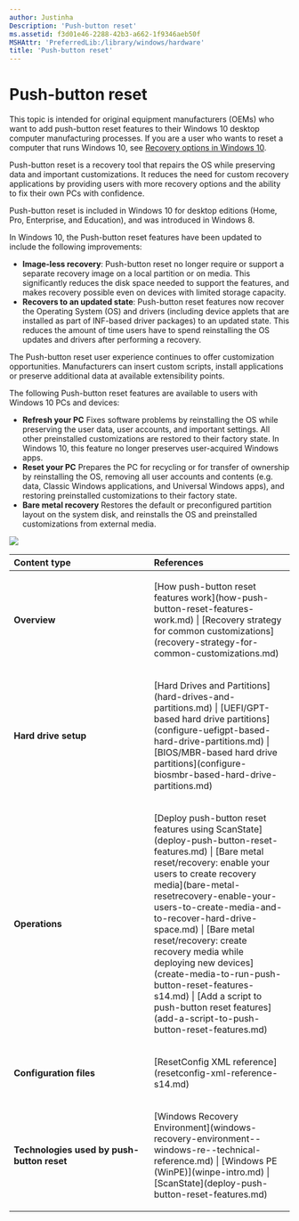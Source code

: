 ```yaml
---
author: Justinha
Description: 'Push-button reset'
ms.assetid: f3d01e46-2288-42b3-a662-1f9346aeb50f
MSHAttr: 'PreferredLib:/library/windows/hardware'
title: 'Push-button reset'
---
```


# Push-button reset

This topic is intended for original equipment manufacturers (OEMs) who want to add push-button reset features to their Windows 10 desktop computer manufacturing processes. If you are a user who wants to reset a computer that runs Windows 10, see [Recovery options in Windows 10](http://windows.microsoft.com/en-us/windows-10/windows-10-recovery-options).

Push-button reset is a recovery tool that repairs the OS while preserving data and important customizations. It reduces the need for custom recovery applications by providing users with more recovery options and the ability to fix their own PCs with confidence.

Push-button reset is included in Windows 10 for desktop editions (Home, Pro, Enterprise, and Education), and was introduced in Windows 8.

In Windows 10, the Push-button reset features have been updated to include the following improvements:

-   **Image-less recovery**: Push-button reset no longer require or support a separate recovery image on a local partition or on media. This significantly reduces the disk space needed to support the features, and makes recovery possible even on devices with limited storage capacity.
-   **Recovers to an updated state**: Push-button reset features now recover the Operating System (OS) and drivers (including device applets that are installed as part of INF-based driver packages) to an updated state. This reduces the amount of time users have to spend reinstalling the OS updates and drivers after performing a recovery.

The Push-button reset user experience continues to offer customization opportunities. Manufacturers can insert custom scripts, install applications or preserve additional data at available extensibility points.

The following Push-button reset features are available to users with Windows 10 PCs and devices:

-   **Refresh your PC** Fixes software problems by reinstalling the OS while preserving the user data, user accounts, and important settings. All other preinstalled customizations are restored to their factory state. In Windows 10, this feature no longer preserves user-acquired Windows apps.
-   **Reset your PC** Prepares the PC for recycling or for transfer of ownership by reinstalling the OS, removing all user accounts and contents (e.g. data, Classic Windows applications, and Universal Windows apps), and restoring preinstalled customizations to their factory state.
-   **Bare metal recovery** Restores the default or preconfigured partition layout on the system disk, and reinstalls the OS and preinstalled customizations from external media.

![](images/dep-winre-pbr.png)

<table>
<colgroup>
<col width="50%" />
<col width="50%" />
</colgroup>
<thead>
<tr class="header">
<th align="left">Content type</th>
<th align="left">References</th>
</tr>
</thead>
<tbody>
<tr class="odd">
<td align="left"><p><strong>Overview</strong></p></td>
<td align="left"><p>[How push-button reset features work](how-push-button-reset-features-work.md) | [Recovery strategy for common customizations](recovery-strategy-for-common-customizations.md)</p></td>
</tr>
<tr class="even">
<td align="left"><p><strong>Hard drive setup</strong></p></td>
<td align="left"><p>[Hard Drives and Partitions](hard-drives-and-partitions.md) | [UEFI/GPT-based hard drive partitions](configure-uefigpt-based-hard-drive-partitions.md) | [BIOS/MBR-based hard drive partitions](configure-biosmbr-based-hard-drive-partitions.md)</p></td>
</tr>
<tr class="odd">
<td align="left"><p><strong>Operations</strong></p></td>
<td align="left"><p>[Deploy push-button reset features using ScanState](deploy-push-button-reset-features.md) | [Bare metal reset/recovery: enable your users to create recovery media](bare-metal-resetrecovery-enable-your-users-to-create-media-and-to-recover-hard-drive-space.md) | [Bare metal reset/recovery: create recovery media while deploying new devices](create-media-to-run-push-button-reset-features-s14.md) | [Add a script to push-button reset features](add-a-script-to-push-button-reset-features.md)</p></td>
</tr>
<tr class="even">
<td align="left"><p><strong>Configuration files</strong></p></td>
<td align="left"><p>[ResetConfig XML reference](resetconfig-xml-reference-s14.md)</p></td>
</tr>
<tr class="odd">
<td align="left"><p><strong>Technologies used by push-button reset</strong></p></td>
<td align="left"><p>[Windows Recovery Environment](windows-recovery-environment--windows-re--technical-reference.md) | [Windows PE (WinPE)](winpe-intro.md) | [ScanState](deploy-push-button-reset-features.md)</p></td>
</tr>
</tbody>
</table>

 

 

 





